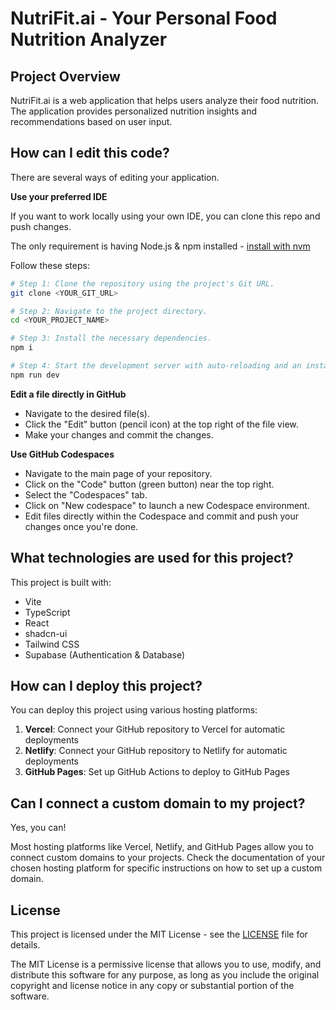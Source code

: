 # NutriFit.ai - Your Personal Food Nutrition Analyzer

## Project Overview

NutriFit.ai is a web application that helps users analyze their food nutrition. The application provides personalized nutrition insights and recommendations based on user input.

## How can I edit this code?

There are several ways of editing your application.

**Use your preferred IDE**

If you want to work locally using your own IDE, you can clone this repo and push changes.

The only requirement is having Node.js & npm installed - [install with nvm](https://github.com/nvm-sh/nvm#installing-and-updating)

Follow these steps:

```sh
# Step 1: Clone the repository using the project's Git URL.
git clone <YOUR_GIT_URL>

# Step 2: Navigate to the project directory.
cd <YOUR_PROJECT_NAME>

# Step 3: Install the necessary dependencies.
npm i

# Step 4: Start the development server with auto-reloading and an instant preview.
npm run dev
```

**Edit a file directly in GitHub**

- Navigate to the desired file(s).
- Click the "Edit" button (pencil icon) at the top right of the file view.
- Make your changes and commit the changes.

**Use GitHub Codespaces**

- Navigate to the main page of your repository.
- Click on the "Code" button (green button) near the top right.
- Select the "Codespaces" tab.
- Click on "New codespace" to launch a new Codespace environment.
- Edit files directly within the Codespace and commit and push your changes once you're done.

## What technologies are used for this project?

This project is built with:

- Vite
- TypeScript
- React
- shadcn-ui
- Tailwind CSS
- Supabase (Authentication & Database)

## How can I deploy this project?

You can deploy this project using various hosting platforms:

1. **Vercel**: Connect your GitHub repository to Vercel for automatic deployments
2. **Netlify**: Connect your GitHub repository to Netlify for automatic deployments
3. **GitHub Pages**: Set up GitHub Actions to deploy to GitHub Pages

## Can I connect a custom domain to my project?

Yes, you can!

Most hosting platforms like Vercel, Netlify, and GitHub Pages allow you to connect custom domains to your projects. Check the documentation of your chosen hosting platform for specific instructions on how to set up a custom domain.

## License

This project is licensed under the MIT License - see the [LICENSE](LICENSE) file for details.

The MIT License is a permissive license that allows you to use, modify, and distribute this software for any purpose, as long as you include the original copyright and license notice in any copy or substantial portion of the software.
